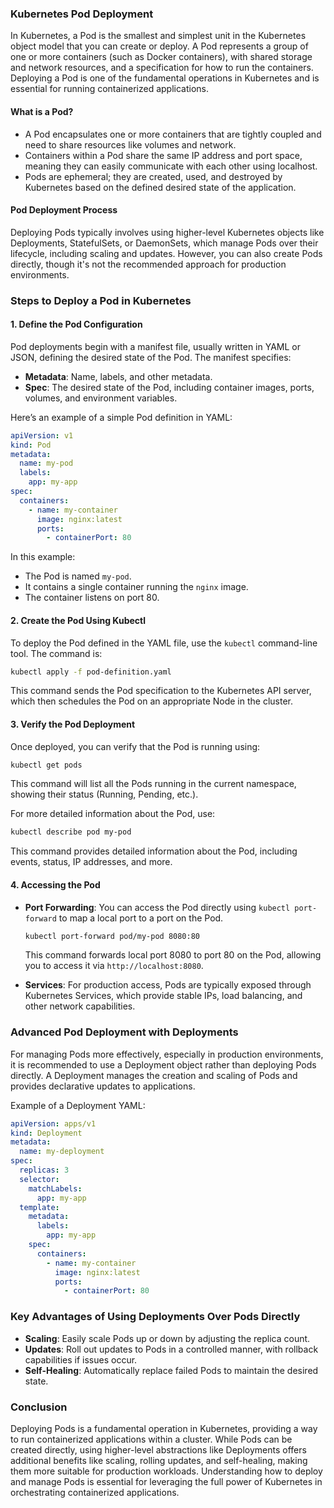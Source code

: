 ### Kubernetes Pod Deployment

In Kubernetes, a Pod is the smallest and simplest unit in the Kubernetes object model that you can create or deploy. A Pod represents a group of one or more containers (such as Docker containers), with shared storage and network resources, and a specification for how to run the containers. Deploying a Pod is one of the fundamental operations in Kubernetes and is essential for running containerized applications.

#### **What is a Pod?**
- A Pod encapsulates one or more containers that are tightly coupled and need to share resources like volumes and network.
- Containers within a Pod share the same IP address and port space, meaning they can easily communicate with each other using localhost.
- Pods are ephemeral; they are created, used, and destroyed by Kubernetes based on the defined desired state of the application.

#### **Pod Deployment Process**
Deploying Pods typically involves using higher-level Kubernetes objects like Deployments, StatefulSets, or DaemonSets, which manage Pods over their lifecycle, including scaling and updates. However, you can also create Pods directly, though it's not the recommended approach for production environments.

### **Steps to Deploy a Pod in Kubernetes**

#### **1. Define the Pod Configuration**
Pod deployments begin with a manifest file, usually written in YAML or JSON, defining the desired state of the Pod. The manifest specifies:
- **Metadata**: Name, labels, and other metadata.
- **Spec**: The desired state of the Pod, including container images, ports, volumes, and environment variables.

Here’s an example of a simple Pod definition in YAML:

```yaml
apiVersion: v1
kind: Pod
metadata:
  name: my-pod
  labels:
    app: my-app
spec:
  containers:
    - name: my-container
      image: nginx:latest
      ports:
        - containerPort: 80
```

In this example:
- The Pod is named `my-pod`.
- It contains a single container running the `nginx` image.
- The container listens on port 80.

#### **2. Create the Pod Using Kubectl**
To deploy the Pod defined in the YAML file, use the `kubectl` command-line tool. The command is:

```bash
kubectl apply -f pod-definition.yaml
```

This command sends the Pod specification to the Kubernetes API server, which then schedules the Pod on an appropriate Node in the cluster.

#### **3. Verify the Pod Deployment**
Once deployed, you can verify that the Pod is running using:

```bash
kubectl get pods
```

This command will list all the Pods running in the current namespace, showing their status (Running, Pending, etc.).

For more detailed information about the Pod, use:

```bash
kubectl describe pod my-pod
```

This command provides detailed information about the Pod, including events, status, IP addresses, and more.

#### **4. Accessing the Pod**
- **Port Forwarding**: You can access the Pod directly using `kubectl port-forward` to map a local port to a port on the Pod.
  
  ```bash
  kubectl port-forward pod/my-pod 8080:80
  ```
  This command forwards local port 8080 to port 80 on the Pod, allowing you to access it via `http://localhost:8080`.

- **Services**: For production access, Pods are typically exposed through Kubernetes Services, which provide stable IPs, load balancing, and other network capabilities.

### **Advanced Pod Deployment with Deployments**
For managing Pods more effectively, especially in production environments, it is recommended to use a Deployment object rather than deploying Pods directly. A Deployment manages the creation and scaling of Pods and provides declarative updates to applications.

Example of a Deployment YAML:

```yaml
apiVersion: apps/v1
kind: Deployment
metadata:
  name: my-deployment
spec:
  replicas: 3
  selector:
    matchLabels:
      app: my-app
  template:
    metadata:
      labels:
        app: my-app
    spec:
      containers:
        - name: my-container
          image: nginx:latest
          ports:
            - containerPort: 80
```

### **Key Advantages of Using Deployments Over Pods Directly**
- **Scaling**: Easily scale Pods up or down by adjusting the replica count.
- **Updates**: Roll out updates to Pods in a controlled manner, with rollback capabilities if issues occur.
- **Self-Healing**: Automatically replace failed Pods to maintain the desired state.

### **Conclusion**
Deploying Pods is a fundamental operation in Kubernetes, providing a way to run containerized applications within a cluster. While Pods can be created directly, using higher-level abstractions like Deployments offers additional benefits like scaling, rolling updates, and self-healing, making them more suitable for production workloads. Understanding how to deploy and manage Pods is essential for leveraging the full power of Kubernetes in orchestrating containerized applications.
